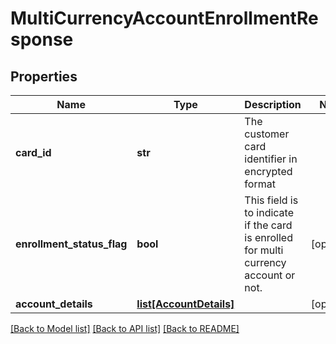 # MultiCurrencyAccountEnrollmentResponse

## Properties
Name | Type | Description | Notes
------------ | ------------- | ------------- | -------------
**card_id** | **str** | The customer card identifier in encrypted format | 
**enrollment_status_flag** | **bool** | This field is to indicate if the card is enrolled for multi currency account or not. | [optional] 
**account_details** | [**list[AccountDetails]**](AccountDetails.md) |  | [optional] 

[[Back to Model list]](../README.md#documentation-for-models) [[Back to API list]](../README.md#documentation-for-api-endpoints) [[Back to README]](../README.md)

